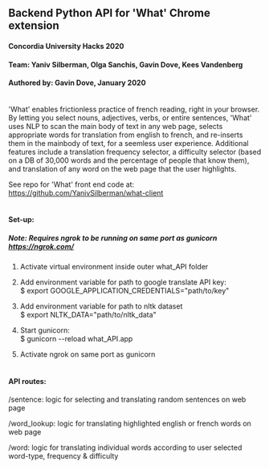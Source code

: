 ## Backend Python API for 'What' Chrome extension

#### Concordia University Hacks 2020

#### Team: Yaniv Silberman, Olga Sanchis, Gavin Dove, Kees Vandenberg

#### Authored by: Gavin Dove, January 2020 <br/> <br/>

'What' enables frictionless practice of french reading, right in your browser. By letting you select nouns, adjectives,
verbs, or entire sentences, 'What' uses NLP to scan the main body of text in any web page, selects appropriate words for
translation from english to french, and re-inserts them in the mainbody of text, for a seemless user experience.
Additional features include a translation frequency selector, a difficulty selector (based on a DB of 30,000 words and
the percentage of people that know them), and translation of any word on the web page that the user highlights.

See repo for 'What' front end code at: https://github.com/YanivSilberman/what-client <br/> <br/>

#### Set-up: <br/>

##### Note: Requires ngrok to be running on same port as gunicorn   https://ngrok.com/

1. Activate virtual environment inside outer what_API folder

2. Add environment variable for path to google translate API key: <br/>
    $ export GOOGLE_APPLICATION_CREDENTIALS="path/to/key"
    
3. Add environment variable for path to nltk dataset <br/>
    $ export NLTK_DATA="path/to/nltk_data"
    
4. Start gunicorn: <br/>
    $ gunicorn --reload what_API.app
    
5. Activate ngrok on same port as gunicorn <br/> <br/>

#### API routes:

/sentence:        logic for selecting and translating random sentences on web page

/word_lookup:     logic for translating highlighted english or french words on web page

/word:            logic for translating individual words according to user selected word-type, frequency & difficulty
